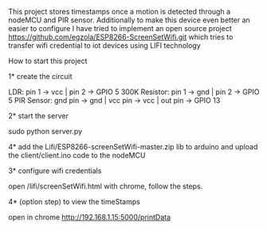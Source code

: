 This project stores timestamps once a motion is detected through a nodeMCU and PIR sensor. Additionally to make this device even better an easier to configure I have tried to implement  an open source project https://github.com/egzola/ESP8266-ScreenSetWifi.git which tries to transfer wifi credential to iot devices using LIFI technology 

How to start this project



1*  create the circuit 

LDR: pin 1 -> vcc | pin 2 -> GPIO 5 
300K Resistor: pin 1 -> gnd | pin 2 -> GPIO 5
PIR Sensor: gnd pin -> gnd | vcc pin -> vcc | out pin -> GPIO 13

2*  start the server 

sudo python server.py

4* add the Lifi/ESP8266-screenSetWifi-master.zip lib to arduino
and upload the client/client.ino code to the nodeMCU

3* configure wifi credentials 

open /lifi/screenSetWifi.html with chrome, follow the steps.

4* (option step) to view the timeStamps 

open in chrome http://192.168.1.15:5000/printData